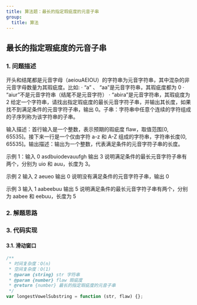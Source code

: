 ```yaml
---
title: 算法题：最长的指定瑕疵度的元音子串
group:
  title: 算法
---
```


## 最长的指定瑕疵度的元音子串

### 1. 问题描述

开头和结尾都是元音字母（aeiouAEIOU）的字符串为元音字符串，其中混杂的非元音字母数量为其瑕疵度。比如: · “a” 、 “aa”是元音字符串，其瑕疵度都为 0 · “aiur”不是元音字符串（结尾不是元音字符） · “abira”是元音字符串，其瑕疵度为 2 给定一个字符串，请找出指定瑕疵度的最长元音字符子串，并输出其长度，如果找不到满足条件的元音字符子串，输出 0。子串：字符串中任意个连续的字符组成的子序列称为该字符串的子串。

输入描述：首行输入是一个整数，表示预期的瑕疵度 flaw，取值范围[0, 65535]。接下来一行是一个仅由字符 a-z 和 A-Z 组成的字符串，字符串长度(0, 65535]。输出描述：输出为一个整数，代表满足条件的元音字符子串的长度。

示例 1：输入 0 asdbuiodevauufgh 输出 3 说明满足条件的最长元音字符子串有两个，分别为 uio 和 auu，长度为 3。

示例 2 输入 2 aeueo 输出 0 说明没有满足条件的元音字符子串，输出 0

示例 3 输入 1 aabeebuu 输出 5 说明满足条件的最长元音字符子串有两个，分别为 aabee 和 eebuu，长度为 5

### 2. 解题思路

### 3. 代码实现

#### 3.1. 滑动窗口

```js
/**
 * 时间复杂度：O(n)
 * 空间复杂度：O(1)
 * @param {string} str 字符串
 * @param {number} flaw 瑕疵度
 * @return {number} 最长的指定瑕疵度的元音子串
 */
var longestVowelSubstring = function (str, flaw) {};
```
